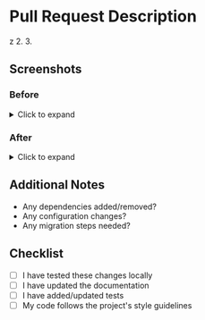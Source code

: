 # Pull Request Description
z
2. 
3. 

## Screenshots
### Before
<details>
<summary>Click to expand</summary>

[Insert before screenshot here]

</details>

### After
<details>
<summary>Click to expand</summary>

[Insert after screenshot here]

</details>

## Additional Notes
- Any dependencies added/removed?
- Any configuration changes?
- Any migration steps needed?

## Checklist
- [ ] I have tested these changes locally
- [ ] I have updated the documentation
- [ ] I have added/updated tests
- [ ] My code follows the project's style guidelines
